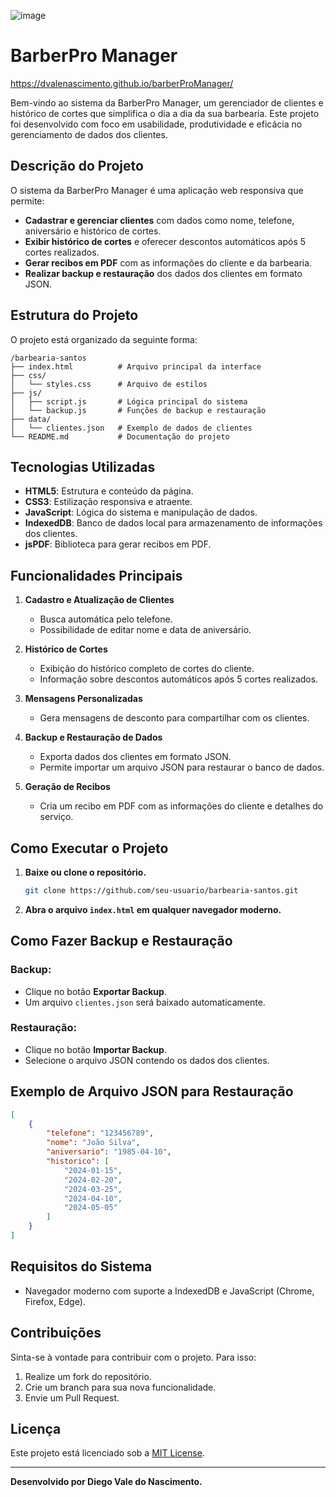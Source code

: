 ![image](https://github.com/user-attachments/assets/db985886-bf42-40cd-96e3-56f09acb283d)

# BarberPro Manager

https://dvalenascimento.github.io/barberProManager/

Bem-vindo ao sistema da BarberPro Manager, um gerenciador de clientes e histórico de cortes que simplifica o dia a dia da sua barbearia. Este projeto foi desenvolvido com foco em usabilidade, produtividade e eficácia no gerenciamento de dados dos clientes.

## Descrição do Projeto
O sistema da BarberPro Manager é uma aplicação web responsiva que permite:

- **Cadastrar e gerenciar clientes** com dados como nome, telefone, aniversário e histórico de cortes.
- **Exibir histórico de cortes** e oferecer descontos automáticos após 5 cortes realizados.
- **Gerar recibos em PDF** com as informações do cliente e da barbearia.
- **Realizar backup e restauração** dos dados dos clientes em formato JSON.

## Estrutura do Projeto
O projeto está organizado da seguinte forma:

```
/barbearia-santos
├── index.html          # Arquivo principal da interface
├── css/
│   └── styles.css      # Arquivo de estilos
├── js/
│   ├── script.js       # Lógica principal do sistema
│   └── backup.js       # Funções de backup e restauração
├── data/
│   └── clientes.json   # Exemplo de dados de clientes
└── README.md           # Documentação do projeto
```

## Tecnologias Utilizadas
- **HTML5**: Estrutura e conteúdo da página.
- **CSS3**: Estilização responsiva e atraente.
- **JavaScript**: Lógica do sistema e manipulação de dados.
- **IndexedDB**: Banco de dados local para armazenamento de informações dos clientes.
- **jsPDF**: Biblioteca para gerar recibos em PDF.

## Funcionalidades Principais

1. **Cadastro e Atualização de Clientes**
   - Busca automática pelo telefone.
   - Possibilidade de editar nome e data de aniversário.

2. **Histórico de Cortes**
   - Exibição do histórico completo de cortes do cliente.
   - Informação sobre descontos automáticos após 5 cortes realizados.

3. **Mensagens Personalizadas**
   - Gera mensagens de desconto para compartilhar com os clientes.

4. **Backup e Restauração de Dados**
   - Exporta dados dos clientes em formato JSON.
   - Permite importar um arquivo JSON para restaurar o banco de dados.

5. **Geração de Recibos**
   - Cria um recibo em PDF com as informações do cliente e detalhes do serviço.

## Como Executar o Projeto
1. **Baixe ou clone o repositório.**
   ```bash
   git clone https://github.com/seu-usuario/barbearia-santos.git
   ```

2. **Abra o arquivo `index.html` em qualquer navegador moderno.**

## Como Fazer Backup e Restauração

### Backup:
- Clique no botão **Exportar Backup**.
- Um arquivo `clientes.json` será baixado automaticamente.

### Restauração:
- Clique no botão **Importar Backup**.
- Selecione o arquivo JSON contendo os dados dos clientes.

## Exemplo de Arquivo JSON para Restauração
```json
[
    {
        "telefone": "123456789",
        "nome": "João Silva",
        "aniversario": "1985-04-10",
        "historico": [
            "2024-01-15",
            "2024-02-20",
            "2024-03-25",
            "2024-04-10",
            "2024-05-05"
        ]
    }
]
```

## Requisitos do Sistema
- Navegador moderno com suporte a IndexedDB e JavaScript (Chrome, Firefox, Edge).

## Contribuições
Sinta-se à vontade para contribuir com o projeto. Para isso:

1. Realize um fork do repositório.
2. Crie um branch para sua nova funcionalidade.
3. Envie um Pull Request.

## Licença
Este projeto está licenciado sob a [MIT License](LICENSE).

---
**Desenvolvido por Diego Vale do Nascimento.**


